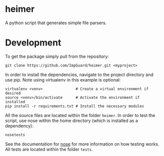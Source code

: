 heimer
======

A python script that generates simple file parsers.

Development
===========

To get the package simply pull from the repository:

    git clone https://github.com/ImpGuard/heimer.git <myproject>

In order to install the dependencies, navigate to the project directory and use
pip. Note using virtualenv in this example is optional:

    virtualenv <venv>               # Create a virtual environment if desired
    source <venv>/bin/activate      # Activate the environment if installed
    pip install -r requirements.txt # Install the necessary modules

All the source files are located within the folder `heimer`. In order to test
the script, use nose within the home directory (which is installed as a
dependency):

    nosetests

See the documentation for [nose](https://nose.readthedocs.org/en/latest/) for
more information on how testing works. All tests are located within the
folder `tests`.
